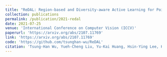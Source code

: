 ```yaml
---
title: "ReDAL: Region-based and Diversity-aware Active Learning for Point Cloud Semantic Segmentation"
collection: publications
permalink: /publication/2021-redal
date: 2021-07-25
venue: 'International Conference on Computer Vision (ICCV)'
paperurl: 'https://arxiv.org/abs/2107.11769'
link: 'https://arxiv.org/abs/2107.11769'
code: 'https://github.com/tsunghan-wu/ReDAL'
citation: 'Tsung-Han Wu, Yueh-Cheng Liu, Yu-Kai Huang, Hsin-Ying Lee, Hung-Ting Su, Ping-Chia Huang, Winston H. Hsu.<sup>*</sup> (2021). &quot; ReDAL: Region-based and Diversity-aware Active Learning for Point Cloud Semantic Segmentation <i>International Conference on Computer Vision (ICCV)</i> pp. 15510-15519'
---
```


